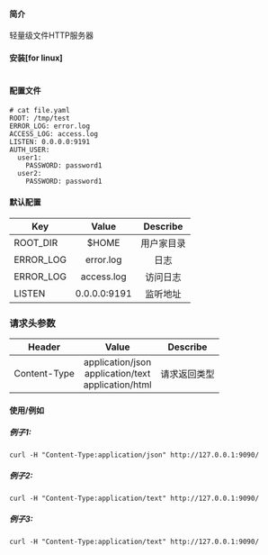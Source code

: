 #### 简介
轻量级文件HTTP服务器

#### 安装[for linux]
```shell

```
#### 配置文件
```shell
# cat file.yaml
ROOT: /tmp/test
ERROR_LOG: error.log
ACCESS_LOG: access.log
LISTEN: 0.0.0.0:9191
AUTH_USER:
  user1:
    PASSWORD: password1
  user2:
    PASSWORD: password1
```


#### 默认配置
| Key               | Value              |Describe              |
|  ----------       | :-----------:      |   :-----------:      |                    
| ROOT_DIR          | $HOME              |   用户家目录           |
| ERROR_LOG         | error.log          |   日志                |
| ERROR_LOG         | access.log         |   访问日志                |
| LISTEN            | 0.0.0.0:9191       |   监听地址             |


### 请求头参数
| Header               | Value                           |Describe              |
|  ----------       | :-----------:                     |   :-----------:      |                    
| Content-Type      | application/json <br> application/text <br> application/html               |   请求返回类型          |


#### 使用/例如
##### 例子1:
```shell
curl -H "Content-Type:application/json" http://127.0.0.1:9090/
```

##### 例子2:
```shell
curl -H "Content-Type:application/text" http://127.0.0.1:9090/
```

##### 例子3:
```shell
curl -H "Content-Type:application/text" http://127.0.0.1:9090/
```